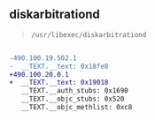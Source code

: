 ## diskarbitrationd

> `/usr/libexec/diskarbitrationd`

```diff

-490.100.19.502.1
-  __TEXT.__text: 0x18fe8
+490.100.20.0.1
+  __TEXT.__text: 0x19018
   __TEXT.__auth_stubs: 0x1690
   __TEXT.__objc_stubs: 0x520
   __TEXT.__objc_methlist: 0xc8

```
